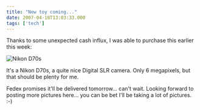 ```yaml
---
title: "New toy coming..."
date: 2007-04-18T13:03:33.000
tags: ['tech']
---
```


Thanks to some unexpected cash influx, I was able to purchase this earlier this week:

![Nikon D70s](/images/2007/nikon-d70s-review-1.jpeg)

It's a Nikon D70s, a quite nice Digital SLR camera. Only 6 megapixels, but that should be plenty for me.

Fedex promises it'll be delivered tomorrow... can't wait. Looking forward to posting more pictures here... you can be bet I'll be taking a lot of pictures. :-)
